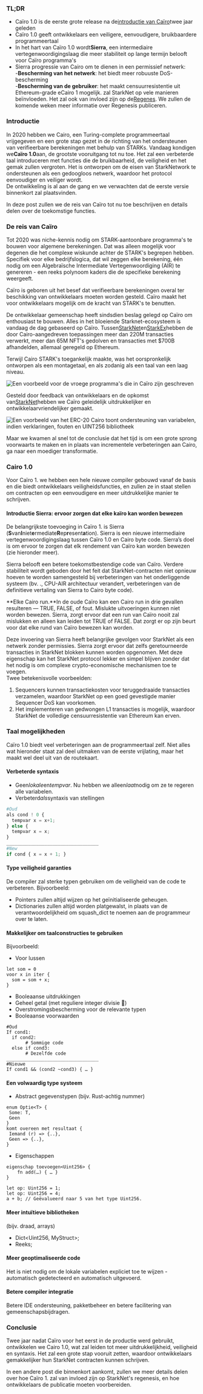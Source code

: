 ### TL;DR

* Caïro 1.0 is de eerste grote release na de[introductie van Caïro](https://medium.com/starkware/hello-cairo-3cb43b13b209)twee jaar geleden
* Caïro 1.0 geeft ontwikkelaars een veiligere, eenvoudigere, bruikbaardere programmeertaal
* In het hart van Caïro 1.0 wordt**Sierra**, een intermediaire vertegenwoordigingslaag die meer stabiliteit op lange termijn belooft voor Caïro programma's
* Sierra progressie van Cairo om te dienen in een permissief netwerk:\
  -**Bescherming van het netwerk**: het biedt meer robuuste DoS-bescherming\
  -**Bescherming van de gebruiker**: het maakt censuurresistentie uit Ethereum-grade eCairo 1 mogelijk. zal StarkNet op vele manieren beïnvloeden. Het zal ook van invloed zijn op de[Regenes](https://medium.com/starkware/regenesis-starknets-no-sweat-state-reset-e296b12b80ae). We zullen de komende weken meer informatie over Regenesis publiceren.

### Introductie

In 2020 hebben we Cairo, een Turing-complete programmeertaal vrijgegeven en een grote stap gezet in de richting van het ondersteunen van verifieerbare berekeningen met behulp van STARKs. Vandaag kondigen we**Caïro 1.0**aan, de grootste vooruitgang tot nu toe. Het zal een verbeterde taal introduceren met functies die de bruikbaarheid, de veiligheid en het gemak zullen vergroten. Het is ontworpen om de eisen van StarkNetwork te ondersteunen als een gedoogloos netwerk, waardoor het protocol eenvoudiger en veiliger wordt.\
De ontwikkeling is al aan de gang en we verwachten dat de eerste versie binnenkort zal plaatsvinden.

In deze post zullen we de reis van Caïro tot nu toe beschrijven en details delen over de toekomstige functies.

### De reis van Caïro

Tot 2020 was niche-kennis nodig om STARK-aantoonbare programma's te bouwen voor algemene berekeningen. Dat was alleen mogelijk voor degenen die het complexe wiskunde achter de STARK's begrepen hebben. Specifiek voor elke bedrijfslogica, dat wil zeggen elke berekening, één nodig om een Algebraïsche Intermediate Vertegenwoordiging (AIR) te genereren - een reeks polynoom kaders die de specifieke berekening weergeeft.

Caïro is geboren uit het besef dat verifieerbare berekeningen overal ter beschikking van ontwikkelaars moeten worden gesteld. Caïro maakt het voor ontwikkelaars mogelijk om de kracht van STARK's te benutten.

De ontwikkelaar gemeenschap heeft sindsdien beslag gelegd op Caïro om enthousiast te bouwen. Alles in het bloeiende Starknet-ecosysteem is vandaag de dag gebaseerd op Caïro. Tussen[StarkNet](https://starkware.co/starknet/)en[StarkEx](https://starkware.co/starkex/)hebben de door Cairo-aangedreven toepassingen meer dan 220M transacties verwerkt, meer dan 65M NFT's gedolven en transacties met $700B afhandelden, allemaal geregeld op Ethereum.

Terwijl Cairo STARK's toegankelijk maakte, was het oorspronkelijk ontworpen als een montagetaal, en als zodanig als een taal van een laag niveau.

![Een voorbeeld voor de vroege programma's die in Caïro zijn geschreven](/assets/cairocode_01.png "Een voorbeeld voor de vroege programma's die in Caïro zijn geschreven")

Gesteld door feedback van ontwikkelaars en de opkomst van[StarkNet](https://starkware.co/starknet/)hebben we Caïro geleidelijk uitdrukkelijker en ontwikkelaarvriendelijker gemaakt.

![Een voorbeeld van het ERC-20 Cairo toont ondersteuning van variabelen, indien verklaringen, fouten en UINT256 bibliotheek](/assets/cairocode_02.png "Een voorbeeld van het ERC-20 Cairo toont ondersteuning van variabelen, indien verklaringen, fouten en UINT256 bibliotheek")

Maar we kwamen al snel tot de conclusie dat het tijd is om een grote sprong voorwaarts te maken en in plaats van incrementele verbeteringen aan Cairo, ga naar een moediger transformatie.

### Cairo 1.0

Voor Caïro 1. we hebben een hele nieuwe compiler gebouwd vanaf de basis en die biedt ontwikkelaars veiligheidsfuncties, en zullen ze in staat stellen om contracten op een eenvoudigere en meer uitdrukkelijke manier te schrijven.

#### Introductie Sierra: ervoor zorgen dat elke kaïro kan worden bewezen

De belangrijkste toevoeging in Caïro 1. is Sierra (**S**van**I**niet**e**rmediate**R**ep**r**esent**a**tion). Sierra is een nieuwe intermediaire vertegenwoordigingslaag tussen Caïro 1.0 en Cairo byte code. Sierra’s doel is om ervoor te zorgen dat elk rendement van Caïro kan worden bewezen (zie hieronder meer).

Sierra belooft een betere toekomstbestendige code van Caïro. Verdere stabiliteit wordt geboden door het feit dat StarkNet-contracten niet opnieuw hoeven te worden samengesteld bij verbeteringen van het onderliggende systeem (bv. ., CPU-AIR architectuur verandert, verbeteringen van de definitieve vertaling van Sierra to Cairo byte code).

**Elke Cairo run.**In de oude Caïro kan een Cairo run in drie gevallen resulteren — TRUE, FALSE, of fout. Mislukte uitvoeringen kunnen niet worden bewezen. Sierra, zorgt ervoor dat een run van Caïro nooit zal mislukken en alleen kan leiden tot TRUE of FALSE. Dat zorgt er op zijn beurt voor dat elke rund van Caïro bewezen kan worden.

Deze invoering van Sierra heeft belangrijke gevolgen voor StarkNet als een netwerk zonder permissies. Sierra zorgt ervoor dat zelfs geretourneerde transacties in StarkNet blokken kunnen worden opgenomen. Met deze eigenschap kan het StarkNet protocol lekker en simpel blijven zonder dat het nodig is om complexe crypto-economische mechanismen toe te voegen.\
Twee betekenisvolle voorbeelden:

1. Sequencers kunnen transactiekosten voor teruggedraaide transacties verzamelen, waardoor StarkNet op een goed gevestigde manier Sequencer DoS kan voorkomen.
2. Het implementeren van gedwongen L1 transacties is mogelijk, waardoor StarkNet de volledige censuurresistentie van Ethereum kan erven.

### **Taal mogelijkheden**

Caïro 1.0 biedt veel verbeteringen aan de programmeertaal zelf. Niet alles wat hieronder staat zal deel uitmaken van de eerste vrijlating, maar het maakt wel deel uit van de routekaart.

#### **Verbeterde syntaxis**

* Geen*lokale*en*tempvar*. Nu hebben we alleen*laat*nodig om ze te regeren alle variabelen.
* Verbeterd*als*syntaxis van stellingen

```python
#Oud
als cond ! 0 {
  tempvar x = x+1;
} else {
  tempvar x = x;
}
__________________________________
#New
if cond { x = x + 1; }
```

#### **Type veiligheid garanties**

De compiler zal sterke typen gebruiken om de veiligheid van de code te verbeteren. Bijvoorbeeld:

* Pointers zullen altijd wijzen op het geïnitialiseerde geheugen.
* Dictionaries zullen altijd worden platgewalst, in plaats van de verantwoordelijkheid om squash_dict te noemen aan de programmeur over te laten.

#### **Makkelijker om taalconstructies te gebruiken**

Bijvoorbeeld:

* Voor lussen

```
let som = 0
voor x in iter {
  som = som + x;
}
```

* Booleaanse uitdrukkingen
* Geheel getal (met reguliere integer divisie 👯)
* Overstromingsbescherming voor de relevante typen
* Booleaanse voorwaarden

```
#Oud
If cond1:
  if cond2:
       # Sommige code
  else if cond3:
       # Dezelfde code
__________________________________
#Nieuwe
If cond1 && (cond2 ~cond3) { … }
```

#### **Een volwaardig type systeem**

* Abstract gegevenstypen (bijv. Rust-achtig nummer)

```
enum Optie<T> {
 Some: T,
 Geen
}
komt overeen met resultaat {
 Iemand (r) => {..},
 Geen => {..},
}
```

* Eigenschappen

```
eigenschap toevoegen<Uint256> {
    fn add(…) { … }
}

let op: Uint256 = 1;
let op: Uint256 = 4;
a + b; // Geëvalueerd naar 5 van het type Uint256.
```

#### **Meer intuïtieve bibliotheken**

(bijv. draad, arrays)

* Dict<Uint256, MyStruct>;
* Reeks<MyOtherStruct>;

#### **Meer geoptimaliseerde code**

Het is niet nodig om de lokale variabelen expliciet toe te wijzen - automatisch gedetecteerd en automatisch uitgevoerd.

#### **Betere compiler integratie**

Betere IDE ondersteuning, pakketbeheer en betere facilitering van gemeenschapsbijdragen.

### **Conclusie**

Twee jaar nadat Caïro voor het eerst in de productie werd gebruikt, ontwikkelen we Cairo 1.0, wat zal leiden tot meer uitdrukkelijkheid, veiligheid en syntaxis. Het zal een grote stap vooruit zetten, waardoor ontwikkelaars gemakkelijker hun StarkNet contracten kunnen schrijven.

In een andere post die binnenkort aankomt, zullen we meer details delen over hoe Caïro 1. zal van invloed zijn op StarkNet's regenesis, en hoe ontwikkelaars de publicatie moeten voorbereiden.